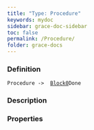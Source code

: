 ```yaml
---
title: "Type: Procedure"
keywords: mydoc
sidebar: grace-doc-sidebar
toc: false
permalink: /Procedure/
folder: grace-docs
---
```


### Definition
`Procedure ->  `[`Block0`]({{site.baseurl}}/404)`Done`

### Description

### Properties
